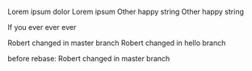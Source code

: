 Lorem ipsum
dolor
Lorem ipsum
Other happy string
Other happy string

If you ever ever ever

Robert changed in master branch
Robert changed in hello branch

before rebase:
Robert changed in master branch
